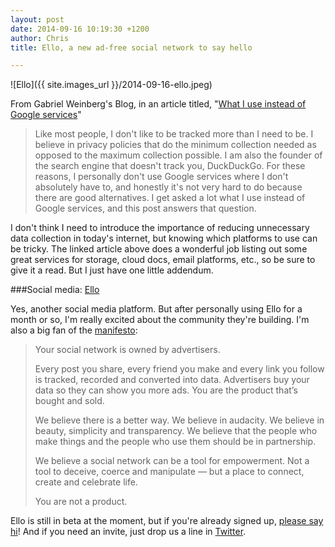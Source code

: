 ```yaml
---
layout: post
date: 2014-09-16 10:19:30 +1200
author: Chris
title: Ello, a new ad-free social network to say hello

---
```

<!-- excerpt -->

![Ello]({{ site.images_url }}/2014-09-16-ello.jpeg)

From Gabriel Weinberg's Blog, in an article titled, "[What I use instead of Google services](http://www.gabrielweinberg.com/blog/2014/09/what-i-use-instead-of-google-services.html)"

>Like most people, I don't like to be tracked more than I need to be. I believe in privacy policies that do the minimum collection needed as opposed to the maximum collection possible. I am also the founder of the search engine that doesn't track you, DuckDuckGo. For these reasons, I personally don't use Google services where I don't absolutely have to, and honestly it's not very hard to do because there are good alternatives. I get asked a lot what I use instead of Google services, and this post answers that question.

I don't think I need to introduce the importance of reducing unnecessary data collection in today's internet, but knowing which platforms to use can be tricky. The linked article above does a wonderful job listing out some great services for storage, cloud docs, email platforms, etc., so be sure to give it a read. But I just have one little addendum.

<!-- /excerpt -->

###Social media: [Ello](https://ello.co/)

Yes, another social media platform. But after personally using Ello for a month or so, I'm really excited about the community they're building. I'm also a big fan of the [manifesto](https://ello.co/manifesto):

>Your social network is owned by advertisers.
>
>Every post you share, every friend you make and every link you follow is tracked, recorded and converted into data. Advertisers buy your data so they can show you more ads. You are the product that’s bought and sold.
>
>We believe there is a better way. We believe in audacity. We believe in beauty, simplicity and transparency. We believe that the people who make things and the people who use them should be in partnership.
>
>We believe a social network can be a tool for empowerment. Not a tool to deceive, coerce and manipulate — but a place to connect, create and celebrate life.
>
>You are not a product.

Ello is still in beta at the moment, but if you're already signed up, [please say hi](https://ello.co/iwantmyname)! And if you need an invite, just drop us a line in [Twitter](https://twitter.com/iwantmyname).



